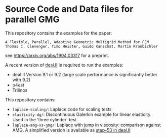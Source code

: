 # Source Code and Data files for parallel GMG

This repository contains the examples for the paper:

```
A Flexible, Parallel, Adaptive Geometric Multigrid Method for FEM
Thomas C. Clevenger, Timo Heister, Guido Kanschat, Martin Kronbichler
```
see https://arxiv.org/abs/1904.03317 for a preprint.

A recent version of [deal.II](https://dealii.org) is required to run the examples:
- deal.II Version 9.1 or 9.2 (large scale performance is significantly better with 9.2)
- p4est
- Trilinos

This repository contains:
- ``laplace-scaling/``: Laplace code for scaling tests
- ``elasticity-dg/``: Discontinuous Galerkin example for linear elasticity. Used in the 'three cylinder' test.
- ``laplace-amg-vs-gmg/``: Laplace with jump in viscosity: comparison against AMG. A simplified version is available as [step-50 in deal.II](https://www.dealii.org/current/doxygen/deal.II/step_50.html)
